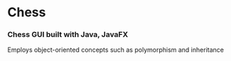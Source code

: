 # Chess
<h3> Chess GUI built with Java, JavaFX </h3>
<p> Employs object-oriented concepts such as polymorphism and inheritance </p>
